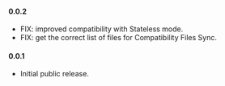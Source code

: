 #### 0.0.2
* FIX: improved compatibility with Stateless mode.
* FIX: get the correct list of files for Compatibility Files Sync.

#### 0.0.1
* Initial public release.
